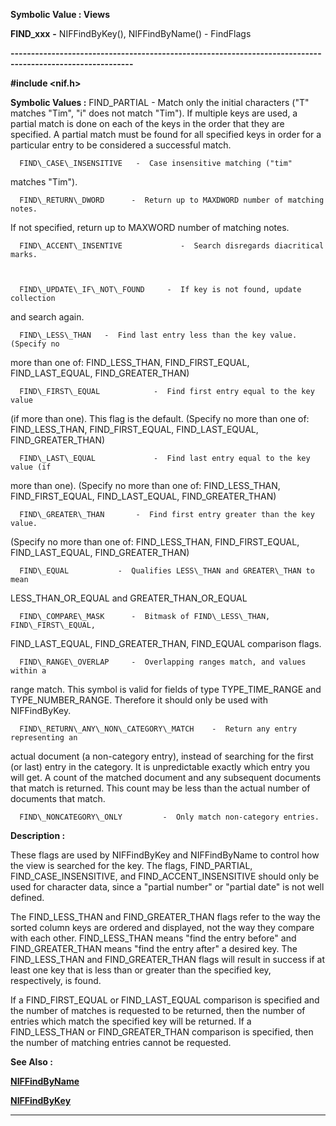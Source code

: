 




<!--
 /\* Font Definitions \*/
 @font-face
 {font-family:"Tms Rmn";
 panose-1:2 2 6 3 4 5 5 2 3 4;}
@font-face
 {font-family:Helv;
 panose-1:2 11 6 4 2 2 2 3 2 4;}
@font-face
 {font-family:"Cambria Math";
 panose-1:2 4 5 3 5 4 6 3 2 4;}
 /\* Style Definitions \*/
 p.MsoNormal, li.MsoNormal, div.MsoNormal
 {margin-top:0cm;
 margin-right:0cm;
 margin-bottom:8.0pt;
 margin-left:0cm;
 line-height:107%;
 font-size:11.0pt;
 font-family:"Calibri",sans-serif;}
.MsoChpDefault
 {font-size:11.0pt;}
.MsoPapDefault
 {margin-bottom:8.0pt;
 line-height:107%;}
 /\* Page Definitions \*/
 @page WordSection1
 {size:612.0pt 792.0pt;
 margin:72.0pt 72.0pt 72.0pt 72.0pt;}
div.WordSection1
 {page:WordSection1;}
-->




 


**Symbolic Value : Views**



**FIND\_xxx** **-** NIFFindByKey(),
NIFFindByName() - FindFlags


**----------------------------------------------------------------------------------------------------------**



**#include <nif.h>**


 **Symbolic Values :**      FIND\_PARTIAL        -  Match only the initial characters
("T" matches "Tim", "i" does not match
"Tim"). If multiple keys are used, a partial match is done on each of
the keys in the order that they are specified. A partial match must be found
for all specified keys in order for a particular entry to be considered a
successful match.  

  

      FIND\_CASE\_INSENSITIVE   -  Case insensitive matching ("tim"
matches "Tim").  

  

      FIND\_RETURN\_DWORD      -  Return up to MAXDWORD number of matching notes.
If not specified, return up to MAXWORD number of matching notes.  

  

      FIND\_ACCENT\_INSENTIVE             -  Search disregards diacritical marks.  

  

      FIND\_UPDATE\_IF\_NOT\_FOUND     -  If key is not found, update collection
and search again.  

  

      FIND\_LESS\_THAN   -  Find last entry less than the key value. (Specify no
more than one of: FIND\_LESS\_THAN, FIND\_FIRST\_EQUAL, FIND\_LAST\_EQUAL,
FIND\_GREATER\_THAN)  

  

      FIND\_FIRST\_EQUAL            -  Find first entry equal to the key value
(if more than one). This flag is the default. (Specify no more than one of:
FIND\_LESS\_THAN, FIND\_FIRST\_EQUAL, FIND\_LAST\_EQUAL, FIND\_GREATER\_THAN)  

  

      FIND\_LAST\_EQUAL             -  Find last entry equal to the key value (if
more than one). (Specify no more than one of: FIND\_LESS\_THAN, FIND\_FIRST\_EQUAL,
FIND\_LAST\_EQUAL, FIND\_GREATER\_THAN)  

  

      FIND\_GREATER\_THAN       -  Find first entry greater than the key value.
(Specify no more than one of: FIND\_LESS\_THAN, FIND\_FIRST\_EQUAL, FIND\_LAST\_EQUAL,
FIND\_GREATER\_THAN)  

  

      FIND\_EQUAL           -  Qualifies LESS\_THAN and GREATER\_THAN to mean
LESS\_THAN\_OR\_EQUAL and GREATER\_THAN\_OR\_EQUAL  

  

      FIND\_COMPARE\_MASK      -  Bitmask of FIND\_LESS\_THAN, FIND\_FIRST\_EQUAL,
FIND\_LAST\_EQUAL, FIND\_GREATER\_THAN, FIND\_EQUAL comparison flags.  

  

      FIND\_RANGE\_OVERLAP     -  Overlapping ranges match, and values within a
range match. This symbol is valid for fields of type TYPE\_TIME\_RANGE and
TYPE\_NUMBER\_RANGE. Therefore it should only be used with NIFFindByKey.  

  

      FIND\_RETURN\_ANY\_NON\_CATEGORY\_MATCH    -  Return any entry representing an
actual document (a non-category entry), instead of searching for the first (or
last) entry in the category. It is unpredictable exactly which entry you will
get. A count of the matched document and any subsequent documents that match is
returned. This count may be less than the actual number of documents that
match.  

  

      FIND\_NONCATEGORY\_ONLY         -  Only match non-category entries.  

  




**Description :**



These flags
are used by NIFFindByKey and NIFFindByName to control how the view is searched
for the key. The flags,  FIND\_PARTIAL, FIND\_CASE\_INSENSITIVE, and
FIND\_ACCENT\_INSENSITIVE should only be used for character data, since a
"partial number" or "partial date" is not well defined.  


 


The
FIND\_LESS\_THAN and FIND\_GREATER\_THAN flags refer to the way the sorted column
keys are ordered and displayed, not the way they compare with each other.
FIND\_LESS\_THAN means "find the entry before" and FIND\_GREATER\_THAN
means "find the entry after" a desired key.  The FIND\_LESS\_THAN and
FIND\_GREATER\_THAN flags will result in success if at least one key that is less
than or greater than the specified key, respectively, is found.  


 


If a
FIND\_FIRST\_EQUAL or FIND\_LAST\_EQUAL comparison is specified and the number of
matches is requested to be returned, then the number of entries which match the
specified key will be returned.  If a FIND\_LESS\_THAN or FIND\_GREATER\_THAN
comparison is specified, then the number of matching entries cannot be
requested.


 **See Also :**


**[NIFFindByName](NIFFindByName.md)**


**[NIFFindByKey](NIFFindByKey.md)**



----------------------------------------------------------------------------------------------------------


 





